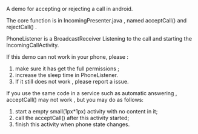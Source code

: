A demo for accepting or rejecting a call in android.

The core function is in IncomingPresenter.java , named acceptCall() and rejectCall() .

PhoneListener is a BroadcastReceiver Listening to the call and starting the IncomingCallActivity.

If this demo can not work in your phone, please :
1. make sure it has get the full permissions ;
2. increase the sleep time in PhoneListener.
3. If it still does not work , please report a issue.


If you use the same code in a service such as automatic answering , acceptCall()  may not work , but you may do as follows:
1. start a empty small(1px*1px) activity with no content in it;
2. call the  acceptCall() after this activity started;
3. finish this activity when phone state changes.